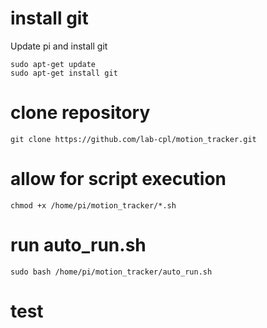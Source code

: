 # install git

Update pi and install git
```console
sudo apt-get update
sudo apt-get install git
```

# clone repository
```console
git clone https://github.com/lab-cpl/motion_tracker.git
```

# allow for script execution
```console
chmod +x /home/pi/motion_tracker/*.sh
```

# run auto_run.sh
```console
sudo bash /home/pi/motion_tracker/auto_run.sh
```

# test
